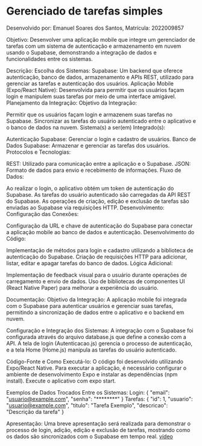 # Gerenciado de tarefas simples

Desenvolvido por: Emanuel Soares dos Santos, Matrícula: 2022009857

Objetivo:
Desenvolver uma aplicação mobile que integre um gerenciador de tarefas com um sistema de autenticação e armazenamento em nuvem usando o Supabase, demonstrando a integração de dados e funcionalidades entre os sistemas.

Descrição:
Escolha dos Sistemas:
Supabase: Um backend que oferece autenticação, banco de dados, armazenamento e APIs REST, utilizado para gerenciar as tarefas e autenticação dos usuários.
Aplicação Mobile (Expo/React Native): Desenvolvida para permitir que os usuários façam login e manipulem suas tarefas por meio de uma interface amigável.
Planejamento da Integração:
Objetivo da Integração:

Permitir que os usuários façam login e armazenem suas tarefas no Supabase.
Sincronizar as tarefas do usuário autenticado entre o aplicativo e o banco de dados na nuvem.
Sistema(s) a ser(em) Integrado(s):

Autenticação Supabase: Gerenciar o login e cadastro de usuários.
Banco de Dados Supabase: Armazenar e gerenciar as tarefas dos usuários.
Protocolos e Tecnologias:

REST: Utilizado para comunicação entre a aplicação e o Supabase.
JSON: Formato de dados para envio e recebimento de informações.
Fluxo de Dados:

Ao realizar o login, o aplicativo obtém um token de autenticação do Supabase.
As tarefas do usuário autenticado são carregadas da API REST do Supabase.
As operações de criação, edição e exclusão de tarefas são enviadas ao Supabase via requisições HTTP.
Desenvolvimento:
Configuração das Conexões:

Configuração da URL e chave de autenticação do Supabase para conectar a aplicação mobile ao banco de dados e autenticação.
Desenvolvimento do Código:

Implementação de métodos para login e cadastro utilizando a biblioteca de autenticação do Supabase.
Criação de requisições HTTP para adicionar, listar, editar e apagar tarefas do banco de dados.
Lógica Adicional:

Implementação de feedback visual para o usuário durante operações de carregamento e envio de dados.
Uso de bibliotecas de componentes UI (React Native Paper) para melhorar a experiência do usuário.

Documentação:
Objetivo da Integração:
A aplicação mobile foi integrada com o Supabase para autenticar usuários e gerenciar suas tarefas, permitindo a sincronização de dados entre o aplicativo e o backend em nuvem.

Configuração e Integração dos Sistemas:
A integração com o Supabase foi configurada através do arquivo database.js que define a conexão com a API.
A tela de login (Autenticacao.js) gerencia o processo de autenticação, e a tela Home (Home.js) manipula as tarefas do usuário autenticado.

Código-Fonte e Como Executá-lo:
O código foi desenvolvido utilizando Expo/React Native.
Para executar a aplicação, é necessário configurar o ambiente de desenvolvimento Expo e instalar as dependências (npm install).
Execute o aplicativo com expo start.

Exemplos de Dados Trocados Entre os Sistemas:
Login: { "email": "usuario@example.com", "senha": "********" }
Tarefas: { "id": 1, "usuario": "usuario@example.com", "titulo": "Tarefa Exemplo", "descricao": "Descrição da tarefa" }

Apresentação:
Uma breve apresentação será realizada para demonstrar o processo de login, adição, edição e exclusão de tarefas, mostrando como os dados são sincronizados com o Supabase em tempo real.
[vídeo](https://youtu.be/2BBKGDF4eS0)
